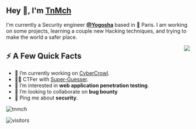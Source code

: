 <h2>Hey 👋, I'm <a href="https://www.mohamed-chamli.me/me/">TnMch</a></h2>
<p>I'm currently a Security engineer <strong><a href="https://yogosha.com/">@Yogosha</a></strong> based in 🗼 Paris. I am working on some projects, learning a couple new Hacking techniques, and trying to make the world a safer place.</p>
<img align="right" src="https://media.giphy.com/media/3oz8xA9gtnyVDPZJHW/source.gif" />
<h2>⚡️ A Few Quick Facts</h2>
<ul>
<li>🔭 I’m currently working on <a href="https://github.com/tnmch/CyberCrowl">CyberCrowl</a>.</li>
<li>👨‍💻 CTFer with  <a href="https://guesser.team/member">Super-Guesser</a>.</li>
<li>👀 I’m interested in <strong>web application penetration testing</strong>.</li>
<li>💞️ I’m looking to collaborate on <strong>bug bounty</strong></li>
<li>💬 Ping me about <strong>security</strong>.</li>
</ul>
<img src="https://github-readme-stats.vercel.app/api?username=tnmch&show_icons=true&count_private=true" alt="tnmch" />
<p><img src="https://visitor-badge.glitch.me/badge?page_id=tnmch.tnmch" alt="visitors"></p>
